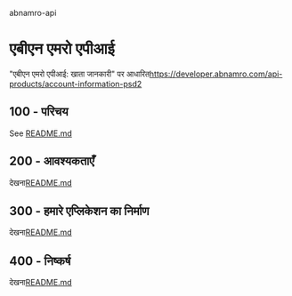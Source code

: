 abnamro-api

# एबीएन एमरो एपीआई

"एबीएन एमरो एपीआई: खाता जानकारी" पर आधारित<https://developer.abnamro.com/api-products/account-information-psd2>

## 100 - परिचय

See [README.md](./100/README.md)

## 200 - आवश्यकताएँ

देखना[README.md](./200/README.md)

## 300 - हमारे एप्लिकेशन का निर्माण

देखना[README.md](./300/README.md)

## 400 - निष्कर्ष

देखना[README.md](./400/README.md)
